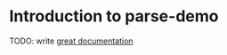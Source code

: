 # Introduction to parse-demo

TODO: write [great documentation](http://jacobian.org/writing/what-to-write/)
